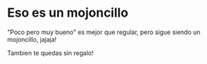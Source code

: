 # Eso es un mojoncillo

"Poco pero muy bueno" es mejor que regular, pero sigue siendo un mojoncillo, jajaja!

Tambien te quedas sin regalo!
